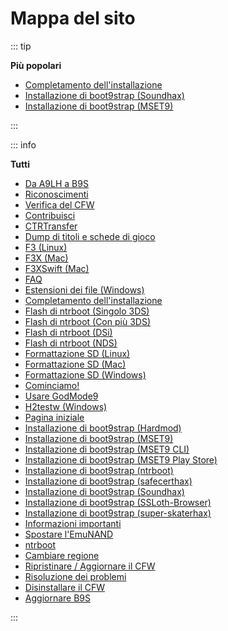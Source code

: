 # Mappa del sito

::: tip

**Più popolari**

- [Completamento dell'installazione](finalizing-setup)
- [Installazione di boot9strap (Soundhax)](installing-boot9strap-\(soundhax\))
- [Installazione di boot9strap (MSET9)](installing-boot9strap-\(mset9\))

:::

::: info

**Tutti**

- [Da A9LH a B9S](a9lh-to-b9s)
- [Riconoscimenti](credits)
- [Verifica del CFW](checking-for-cfw)
- [Contribuisci](contribute)
- [CTRTransfer](ctrtransfer)
- [Dump di titoli e schede di gioco](dumping-titles-and-game-cartuccie)
- [F3 (Linux)](f3-\(linux\))
- [F3X (Mac)](f3x-\(mac\))
- [F3XSwift (Mac)](f3xswift-\(mac\))
- [FAQ](faq)
- [Estensioni dei file (Windows)](file-extensions-\(windows\))
- [Completamento dell'installazione](finalizing-setup)
- [Flash di ntrboot (Singolo 3DS)](flashing-ntrboot-\(3ds-single-system\))
- [Flash di ntrboot (Con più 3DS)](flashing-ntrboot-\(3ds-multi-system\))
- [Flash di ntrboot (DSi)](flashing-ntrboot-\(dsi\))
- [Flash di ntrboot (NDS)](flashing-ntrboot-\(nds\))
- [Formattazione SD (Linux)](formatting-sd-\(linux\))
- [Formattazione SD (Mac)](formatting-sd-\(mac\))
- [Formattazione SD (Windows)](formatting-sd-\(windows\))
- [Cominciamo!](get-started)
- [Usare GodMode9](godmode9-usage)
- [H2testw (Windows)](h2testw-\(windows\))
- [Pagina iniziale](/)
- [Installazione di boot9strap (Hardmod)](installing-boot9strap-\(hardmod\))
- [Installazione di boot9strap (MSET9)](installing-boot9strap-\(mset9\))
- [Installazione di boot9strap (MSET9 CLI)](installing-boot9strap-\(mset9-cli\))
- [Installazione di boot9strap (MSET9 Play Store)](installing-boot9strap-\(mset9-play-store\))
- [Installazione di boot9strap (ntrboot)](installing-boot9strap-\(ntrboot\))
- [Installazione di boot9strap (safecerthax)](installing-boot9strap-\(safecerthax\))
- [Installazione di boot9strap (Soundhax)](installing-boot9strap-\(soundhax\))
- [Installazione di boot9strap (SSLoth-Browser)](installing-boot9strap-\(ssloth-browser\))
- [Installazione di boot9strap (super-skaterhax)](installing-boot9strap-\(super-skaterhax\))
- [Informazioni importanti](key-information)
- [Spostare l'EmuNAND](move-emunand)
- [ntrboot](ntrboot)
- [Cambiare regione](region-changing)
- [Ripristinare / Aggiornare il CFW](restoring-updating-cfw)
- [Risoluzione dei problemi](troubleshooting)
- [Disinstallare il CFW](uninstall-cfw)
- [Aggiornare B9S](updating-a9lh)

:::
